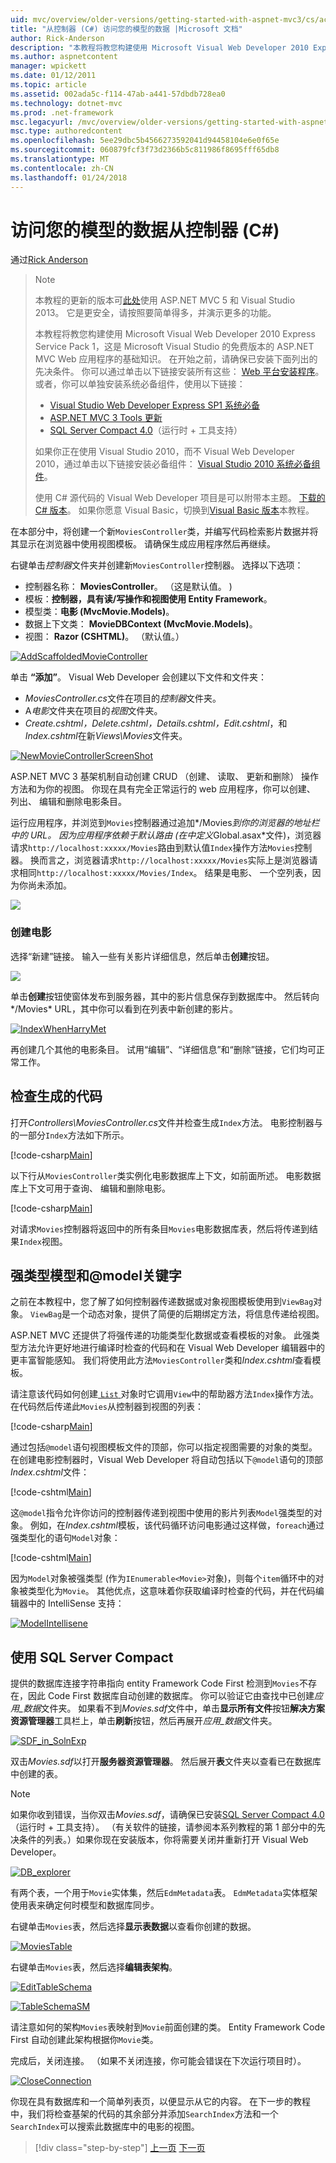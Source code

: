 ```yaml
---
uid: mvc/overview/older-versions/getting-started-with-aspnet-mvc3/cs/accessing-your-models-data-from-a-controller
title: "从控制器 (C#) 访问您的模型的数据 |Microsoft 文档"
author: Rick-Anderson
description: "本教程将教您构建使用 Microsoft Visual Web Developer 2010 Express Service Pack 1，这是一个 ASP.NET MVC Web 应用程序的基础知识..."
ms.author: aspnetcontent
manager: wpickett
ms.date: 01/12/2011
ms.topic: article
ms.assetid: 002ada5c-f114-47ab-a441-57dbdb728ea0
ms.technology: dotnet-mvc
ms.prod: .net-framework
msc.legacyurl: /mvc/overview/older-versions/getting-started-with-aspnet-mvc3/cs/accessing-your-models-data-from-a-controller
msc.type: authoredcontent
ms.openlocfilehash: 5ee29dbc5b4566273592041d94458104e6e0f65e
ms.sourcegitcommit: 060879fcf3f73d2366b5c811986f8695fff65db8
ms.translationtype: MT
ms.contentlocale: zh-CN
ms.lasthandoff: 01/24/2018
---
```

<a name="accessing-your-models-data-from-a-controller-c"></a>访问您的模型的数据从控制器 (C#)
====================
通过[Rick Anderson](https://github.com/Rick-Anderson)

> > [!NOTE]
> > 本教程的更新的版本可[此处](../../../getting-started/introduction/getting-started.md)使用 ASP.NET MVC 5 和 Visual Studio 2013。 它是更安全，请按照要简单得多，并演示更多的功能。
> 
> 
> 本教程将教您构建使用 Microsoft Visual Web Developer 2010 Express Service Pack 1，这是 Microsoft Visual Studio 的免费版本的 ASP.NET MVC Web 应用程序的基础知识。 在开始之前，请确保已安装下面列出的先决条件。 你可以通过单击以下链接安装所有这些： [Web 平台安装程序](https://www.microsoft.com/web/gallery/install.aspx?appid=VWD2010SP1Pack)。 或者，你可以单独安装系统必备组件，使用以下链接：
> 
> - [Visual Studio Web Developer Express SP1 系统必备](https://www.microsoft.com/web/gallery/install.aspx?appid=VWD2010SP1Pack)
> - [ASP.NET MVC 3 Tools 更新](https://www.microsoft.com/web/gallery/install.aspx?appsxml=&amp;appid=MVC3)
> - [SQL Server Compact 4.0](https://www.microsoft.com/web/gallery/install.aspx?appid=SQLCE;SQLCEVSTools_4_0)（运行时 + 工具支持）
> 
> 如果你正在使用 Visual Studio 2010，而不 Visual Web Developer 2010，通过单击以下链接安装必备组件： [Visual Studio 2010 系统必备组件](https://www.microsoft.com/web/gallery/install.aspx?appsxml=&amp;appid=VS2010SP1Pack)。
> 
> 使用 C# 源代码的 Visual Web Developer 项目是可以附带本主题。 [下载的 C# 版本](https://code.msdn.microsoft.com/Introduction-to-MVC-3-10d1b098)。 如果你愿意 Visual Basic，切换到[Visual Basic 版本](../vb/intro-to-aspnet-mvc-3.md)本教程。

在本部分中，将创建一个新`MoviesController`类，并编写代码检索影片数据并将其显示在浏览器中使用视图模板。 请确保生成应用程序然后再继续。

右键单击*控制器*文件夹并创建新`MoviesController`控制器。 选择以下选项：

- 控制器名称： **MoviesController**。 （这是默认值。 )
- 模板：**控制器，具有读/写操作和视图使用 Entity Framework**。
- 模型类：**电影 (MvcMovie.Models)**。
- 数据上下文类： **MovieDBContext (MvcMovie.Models)**。
- 视图： **Razor (CSHTML)**。 （默认值。）

[![AddScaffoldedMovieController](accessing-your-models-data-from-a-controller/_static/image2.png "AddScaffoldedMovieController")](accessing-your-models-data-from-a-controller/_static/image1.png)

单击 **“添加”**。 Visual Web Developer 会创建以下文件和文件夹：

- *MoviesController.cs*文件在项目的*控制器*文件夹。
- A*电影*文件夹在项目的*视图*文件夹。
- *Create.cshtml，Delete.cshtml，Details.cshtml，Edit.cshtml*，和*Index.cshtml*在新*Views\Movies*文件夹。

[![NewMovieControllerScreenShot](accessing-your-models-data-from-a-controller/_static/image4.png "NewMovieControllerScreenShot")](accessing-your-models-data-from-a-controller/_static/image3.png)

ASP.NET MVC 3 基架机制自动创建 CRUD （创建、 读取、 更新和删除） 操作方法和为你的视图。 你现在具有完全正常运行的 web 应用程序，你可以创建、 列出、 编辑和删除电影条目。

运行应用程序，并浏览到`Movies`控制器通过追加*/Movies*到你的浏览器的地址栏中的 URL。 因为应用程序依赖于默认路由 (在中定义*Global.asax*文件)，浏览器请求`http://localhost:xxxxx/Movies`路由到默认值`Index`操作方法`Movies`控制器。 换而言之，浏览器请求`http://localhost:xxxxx/Movies`实际上是浏览器请求相同`http://localhost:xxxxx/Movies/Index`。 结果是电影、 一个空列表，因为你尚未添加。

![](accessing-your-models-data-from-a-controller/_static/image5.png)

### <a name="creating-a-movie"></a>创建电影

选择“新建”链接。 输入一些有关影片详细信息，然后单击**创建**按钮。

![](accessing-your-models-data-from-a-controller/_static/image6.png)

单击**创建**按钮使窗体发布到服务器，其中的影片信息保存到数据库中。 然后转向*/Movies* URL，其中你可以看到在列表中新创建的影片。

[![IndexWhenHarryMet](accessing-your-models-data-from-a-controller/_static/image8.png "IndexWhenHarryMet")](accessing-your-models-data-from-a-controller/_static/image7.png)

再创建几个其他的电影条目。 试用“编辑”、“详细信息”和“删除”链接，它们均可正常工作。

## <a name="examining-the-generated-code"></a>检查生成的代码

打开*Controllers\MoviesController.cs*文件并检查生成`Index`方法。 电影控制器与的一部分`Index`方法如下所示。

[!code-csharp[Main](accessing-your-models-data-from-a-controller/samples/sample1.cs)]

以下行从`MoviesController`类实例化电影数据库上下文，如前面所述。 电影数据库上下文可用于查询、 编辑和删除电影。

[!code-csharp[Main](accessing-your-models-data-from-a-controller/samples/sample2.cs)]

对请求`Movies`控制器将返回中的所有条目`Movies`电影数据库表，然后将传递到结果`Index`视图。

## <a name="strongly-typed-models-and-the-model-keyword"></a>强类型模型和@model关键字

之前在本教程中，您了解了如何控制器传递数据或对象视图模板使用到`ViewBag`对象。 `ViewBag`是一个动态对象，提供了简便的后期绑定方法，将信息传递给视图。

ASP.NET MVC 还提供了将强传递的功能类型化数据或查看模板的对象。 此强类型方法允许更好地进行编译时检查的代码和在 Visual Web Developer 编辑器中的更丰富智能感知。 我们将使用此方法`MoviesController`类和*Index.cshtml*查看模板。

请注意该代码如何创建[ `List` ](https://msdn.microsoft.com/library/6sh2ey19.aspx)对象时它调用`View`中的帮助器方法`Index`操作方法。 在代码然后传递此`Movies`从控制器到视图的列表：

[!code-csharp[Main](accessing-your-models-data-from-a-controller/samples/sample3.cs)]

通过包括`@model`语句视图模板文件的顶部，你可以指定视图需要的对象的类型。 在创建电影控制器时，Visual Web Developer 将自动包括以下`@model`语句的顶部*Index.cshtml*文件：

[!code-cshtml[Main](accessing-your-models-data-from-a-controller/samples/sample4.cshtml)]

这`@model`指令允许你访问的控制器传递到视图中使用的影片列表`Model`强类型的对象。 例如，在*Index.cshtml*模板，该代码循环访问电影通过这样做，`foreach`通过强类型化的语句`Model`对象：

[!code-cshtml[Main](accessing-your-models-data-from-a-controller/samples/sample5.cshtml)]

因为`Model`对象被强类型 (作为`IEnumerable<Movie>`对象)，则每个`item`循环中的对象被类型化为`Movie`。 其他优点，这意味着你获取编译时检查的代码，并在代码编辑器中的 IntelliSense 支持：

[![ModelIntellisene](accessing-your-models-data-from-a-controller/_static/image10.png "ModelIntellisene")](accessing-your-models-data-from-a-controller/_static/image9.png)

## <a name="working-with-sql-server-compact"></a>使用 SQL Server Compact

提供的数据库连接字符串指向 entity Framework Code First 检测到`Movies`不存在，因此 Code First 数据库自动创建的数据库。 你可以验证它由查找中已创建*应用\_数据*文件夹。 如果看不到*Movies.sdf*文件中，单击**显示所有文件**按钮**解决方案资源管理器**工具栏上，单击**刷新**按钮，然后再展开*应用\_数据*文件夹。

[![SDF_in_SolnExp](accessing-your-models-data-from-a-controller/_static/image12.png "SDF_in_SolnExp")](accessing-your-models-data-from-a-controller/_static/image11.png)

双击*Movies.sdf*以打开**服务器资源管理器**。 然后展开**表**文件夹以查看已在数据库中创建的表。

> [!NOTE]
> 如果你收到错误，当你双击*Movies.sdf*，请确保已安装[SQL Server Compact 4.0](https://www.microsoft.com/web/gallery/install.aspx?appid=SQLCE;SQLCEVSTools_4_0)（运行时 + 工具支持）。 （有关软件的链接，请参阅本系列教程的第 1 部分中的先决条件的列表。）如果你现在安装版本，你将需要关闭并重新打开 Visual Web Developer。


[![DB_explorer](accessing-your-models-data-from-a-controller/_static/image14.png "DB_explorer")](accessing-your-models-data-from-a-controller/_static/image13.png)

有两个表，一个用于`Movie`实体集，然后`EdmMetadata`表。 `EdmMetadata`实体框架使用表来确定何时模型和数据库同步。

右键单击`Movies`表，然后选择**显示表数据**以查看你创建的数据。

[![MoviesTable](accessing-your-models-data-from-a-controller/_static/image16.png "MoviesTable")](accessing-your-models-data-from-a-controller/_static/image15.png)

右键单击`Movies`表，然后选择**编辑表架构**。

[![EditTableSchema](accessing-your-models-data-from-a-controller/_static/image18.png "EditTableSchema")](accessing-your-models-data-from-a-controller/_static/image17.png)

[![TableSchemaSM](accessing-your-models-data-from-a-controller/_static/image20.png "TableSchemaSM")](accessing-your-models-data-from-a-controller/_static/image19.png)

请注意如何的架构`Movies`表映射到`Movie`前面创建的类。 Entity Framework Code First 自动创建此架构根据你`Movie`类。

完成后，关闭连接。 （如果不关闭连接，你可能会错误在下次运行项目时）。

[![CloseConnection](accessing-your-models-data-from-a-controller/_static/image22.png "CloseConnection")](accessing-your-models-data-from-a-controller/_static/image21.png)

你现在具有数据库和一个简单列表页，以便显示从它的内容。 在下一步的教程中，我们将检查基架的代码的其余部分并添加`SearchIndex`方法和一个`SearchIndex`可以搜索此数据库中的电影的视图。

>[!div class="step-by-step"]
[上一页](adding-a-model.md)
[下一页](examining-the-edit-methods-and-edit-view.md)

